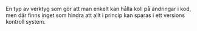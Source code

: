 En typ av verktyg som gör att man enkelt kan hålla koll på ändringar i kod, men där finns inget som hindra att allt i princip kan sparas i ett versions kontroll system.